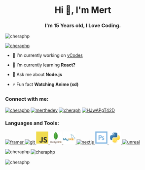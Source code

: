<h1 align="center">Hi 👋, I'm Mert</h1>
<h3 align="center">I'm 15 Years old, I Love Coding.</h3>

<p align="left"> <img src="https://komarev.com/ghpvc/?username=cheraphp&label=Profile%20views&color=0e75b6&style=flat" alt="cheraphp" /> </p>

<p align="left"> <a href="https://github.com/ryo-ma/github-profile-trophy"><img src="https://github-profile-trophy.vercel.app/?username=cheraphp" alt="cheraphp" /></a> </p>

- 🔭 I’m currently working on [vCodes](https://github.com/vcodes-xyz/vcodes)

- 🌱 I’m currently learning **React?**

- 💬 Ask me about **Node.js**

- ⚡ Fun fact **Watching Anime (xd)**

<h3 align="left">Connect with me:</h3>
<p align="left">
<a href="https://twitter.com/cheraphp" target="blank"><img align="center" src="https://raw.githubusercontent.com/rahuldkjain/github-profile-readme-generator/master/src/images/icons/Social/twitter.svg" alt="cheraphp" height="30" width="40" /></a>
<a href="https://instagram.com/merthedev" target="blank"><img align="center" src="https://raw.githubusercontent.com/rahuldkjain/github-profile-readme-generator/master/src/images/icons/Social/instagram.svg" alt="merthedev" height="30" width="40" /></a>
<a href="https://www.youtube.com/c/cheraph" target="blank"><img align="center" src="https://raw.githubusercontent.com/rahuldkjain/github-profile-readme-generator/master/src/images/icons/Social/youtube.svg" alt="cheraph" height="30" width="40" /></a>
<a href="https://discord.gg/HJwAPgT42D" target="blank"><img align="center" src="https://raw.githubusercontent.com/rahuldkjain/github-profile-readme-generator/master/src/images/icons/Social/discord.svg" alt="HJwAPgT42D" height="30" width="40" /></a>
</p>

<h3 align="left">Languages and Tools:</h3>
<p align="left"> <a href="https://www.framer.com/" target="_blank"> <img src="https://www.vectorlogo.zone/logos/framer/framer-icon.svg" alt="framer" width="40" height="40"/> </a> <a href="https://git-scm.com/" target="_blank"> <img src="https://www.vectorlogo.zone/logos/git-scm/git-scm-icon.svg" alt="git" width="40" height="40"/> </a> <a href="https://developer.mozilla.org/en-US/docs/Web/JavaScript" target="_blank"> <img src="https://raw.githubusercontent.com/devicons/devicon/master/icons/javascript/javascript-original.svg" alt="javascript" width="40" height="40"/> </a> <a href="https://www.mongodb.com/" target="_blank"> <img src="https://raw.githubusercontent.com/devicons/devicon/master/icons/mongodb/mongodb-original-wordmark.svg" alt="mongodb" width="40" height="40"/> </a> <a href="https://www.mysql.com/" target="_blank"> <img src="https://raw.githubusercontent.com/devicons/devicon/master/icons/mysql/mysql-original-wordmark.svg" alt="mysql" width="40" height="40"/> </a> <a href="https://nextjs.org/" target="_blank"> <img src="https://cdn.worldvectorlogo.com/logos/nextjs-3.svg" alt="nextjs" width="40" height="40"/> </a> <a href="https://www.photoshop.com/en" target="_blank"> <img src="https://raw.githubusercontent.com/devicons/devicon/master/icons/photoshop/photoshop-line.svg" alt="photoshop" width="40" height="40"/> </a> <a href="https://www.python.org" target="_blank"> <img src="https://raw.githubusercontent.com/devicons/devicon/master/icons/python/python-original.svg" alt="python" width="40" height="40"/> </a> <a href="https://unrealengine.com/" target="_blank"> <img src="https://raw.githubusercontent.com/kenangundogan/fontisto/036b7eca71aab1bef8e6a0518f7329f13ed62f6b/icons/svg/brand/unreal-engine.svg" alt="unreal" width="40" height="40"/> </a> </p>

<p><img align="left" src="https://github-readme-stats.vercel.app/api/top-langs?username=cheraphp&show_icons=true&locale=en&layout=compact" alt="cheraphp" /></p>

<p>&nbsp;<img align="center" src="https://github-readme-stats.vercel.app/api?username=cheraphp&show_icons=true&locale=en" alt="cheraphp" /></p>

<p><img align="center" src="https://github-readme-streak-stats.herokuapp.com/?user=cheraphp&" alt="cheraphp" /></p>
